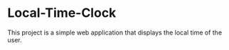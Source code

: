# Local-Time-Clock
This project is a simple web application that displays the local time of the user.

